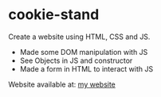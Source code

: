# cookie-stand

Create a website using HTML, CSS and JS.

- Made some DOM manipulation with JS
- See Objects in JS and constructor
- Made a form in HTML to interact with JS

Website available at:
[my website](https://klnder.github.io/cookie-stand/)

